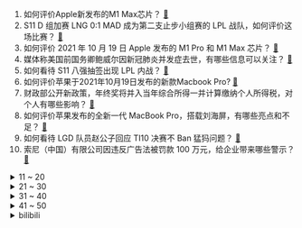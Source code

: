 1. 如何评价Apple新发布的M1 Max芯片？ [:link:](https://www.zhihu.com/question/493188474)
2. S11 D 组加赛 LNG 0:1 MAD 成为第二支止步小组赛的 LPL 战队，如何评价这场比赛？ [:link:](https://www.zhihu.com/question/493190085)
3. 如何评价 2021 年 10 月 19 日 Apple 发布的 M1 Pro 和 M1 Max 芯片？ [:link:](https://www.zhihu.com/question/493188817)
4. 媒体称美国前国务卿鲍威尔因新冠肺炎并发症去世，有哪些信息可以关注？ [:link:](https://www.zhihu.com/question/493150133)
5. 如何看待 S11 八强抽签出现 LPL 内战？ [:link:](https://www.zhihu.com/question/492937644)
6. 如何评价苹果于2021年10月19日发布的新款Macbook Pro? [:link:](https://www.zhihu.com/question/493189252)
7. 财政部公开新政策，年终奖将并入当年综合所得一并计算缴纳个人所得税，对个人有哪些影响？ [:link:](https://www.zhihu.com/question/493038426)
8. 如何评价苹果发布的全新一代 MacBook Pro，搭载刘海屏，有哪些亮点和不足？ [:link:](https://www.zhihu.com/question/493189029)
9. 如何看待 LGD 队员赵公子回应 TI10 决赛不 Ban 猛犸问题？ [:link:](https://www.zhihu.com/question/493073366)
10. 索尼（中国）有限公司因违反广告法被罚款 100 万元，给企业带来哪些警示？ [:link:](https://www.zhihu.com/question/492967107)
<details>
<summary>11 ~ 20</summary>

11. 长春警方通报「一男子将妻子、岳母等 4 人杀死后，跳楼坠亡」，具体情况如何？还有哪些信息值得关注？ [:link:](https://www.zhihu.com/question/493043441)
12. 张恒帮郑爽偷逃税被罚 3227 万元，上海税务部门依法处罚张恒，有哪些值得关注的信息？ [:link:](https://www.zhihu.com/question/493129942)
13. 如何评价 2021 年 10 月 19 日 Apple 特别活动，有哪些值得关注的信息？ [:link:](https://www.zhihu.com/question/493185563)
14. 如何看待西北大学校友总会号召校友、老师及学生每月捐出一杯奶茶或一杯豆浆的钱，支持母校发展？ [:link:](https://www.zhihu.com/question/493039515)
15. 如何看待23岁就博士毕业的袁岚峰跑去当网红，为什么学霸们忽然都争着去当网红了？ [:link:](https://www.zhihu.com/question/487518051)
16. 为什么大家更愿意接受 LGD 在 TI10 是因假赛输掉的？ [:link:](https://www.zhihu.com/question/493028517)
17. 国产游戏《仙剑奇侠传 7》好不好玩？ [:link:](https://www.zhihu.com/question/491899030)
18. 为什么《脱口秀大会》第四季把冠军给了来自单立人的周奇墨？ [:link:](https://www.zhihu.com/question/492177935)
19. 如何看待索尼中国此前 7 月 7 日发布会预热海报违反广告法，被罚 100 万元？ [:link:](https://www.zhihu.com/question/492982749)
20. 程序员如何将久坐的危害降到最低？ [:link:](https://www.zhihu.com/question/22942209)
</details>
<details>
<summary>21 ~ 30</summary>

21. 为什么年纪越大就越觉得黄金「香」？ [:link:](https://www.zhihu.com/question/492009594)
22. 人类未来如果通过「营养舱」进入虚拟世界生活，那么身体的污垢和粪便是如何排出舱外的呢？ [:link:](https://www.zhihu.com/question/492867093)
23. 如何看待国考报名人数连续 13 年超百万，有人说「宇宙的尽头是考公」，考公和考研哪个更有发展？ [:link:](https://www.zhihu.com/question/492498641)
24. 2021 英雄联盟全球总决赛LNG 0:1 MAD，如何评价这场比赛？ [:link:](https://www.zhihu.com/question/493180678)
25. 如何看待调查显示，一个孩子 18 岁前平均养育支出占家庭支出一半以上？ [:link:](https://www.zhihu.com/question/492539872)
26. 那些上清华的人高中都怎么过来的？ [:link:](https://www.zhihu.com/question/333864283)
27. 大妈未购物遭导游骂到浑身抽搐，执法部门已介入调查，导游是否需担责？遇到强制消费要求该怎么处理？ [:link:](https://www.zhihu.com/question/493060684)
28. 只靠读代码 debug 不会单步调试能当编程高手吗？ [:link:](https://www.zhihu.com/question/492958253)
29. 我儿子问「手为什么抓不住水」要如何回答？ [:link:](https://www.zhihu.com/question/21734798)
30. 如何看待购买迪士尼乐园达菲家族一玩偶需排队 4 小时，二手价格最高暴涨 8 倍？什么原因导致的？ [:link:](https://www.zhihu.com/question/492871986)
</details>
<details>
<summary>31 ~ 40</summary>

31. 莆田 2 死 3 伤刑案嫌犯拒捕并畏罪自杀，还有哪些信息值得关注？ [:link:](https://www.zhihu.com/question/493129136)
32. 《我不是药神》中王传君饰演的吕受益为什么总是让人吃橘子？ [:link:](https://www.zhihu.com/question/283997452)
33. 听说在东北招待客人吃饭，饭桌上都会放一盒水果罐头，说是东北地区的特色。这是真的假的呢? [:link:](https://www.zhihu.com/question/492789246)
34. 裸辞后，空窗期太久，是随便找份工作干着还是等找到满意的为止? [:link:](https://www.zhihu.com/question/470986883)
35. 郭美美卖违禁药一审获刑两年六个月，如何从法律角度解读？ [:link:](https://www.zhihu.com/question/493075123)
36. 出山前诸葛亮没有工作经验，为什么会有那么优秀的实战能力？ [:link:](https://www.zhihu.com/question/490703323)
37. 如何看待中国男高音外国音乐会「救场」实为「即兴助唱」？这样的行为是否符合欣赏音乐会或者歌剧的礼仪？ [:link:](https://www.zhihu.com/question/492826110)
38. 如果抛开品牌，华为做了一部小米 11 ultra，会卖的怎么样？ [:link:](https://www.zhihu.com/question/492192436)
39. 网传「公交车上三位老人要求小孩让座」，被拒后训斥小孩并动手，如何评价老人的行为？尊老遇上爱幼该怎么办? [:link:](https://www.zhihu.com/question/492410738)
40. 现在已经手机不离身了，还有必要买手表吗？ [:link:](https://www.zhihu.com/question/492039196)
</details>
<details>
<summary>41 ~ 50</summary>

41. 高三学生期盼大学生活正常吗？ [:link:](https://www.zhihu.com/question/491611428)
42. 导师喜欢有什么特质的学生？ [:link:](https://www.zhihu.com/question/491853404)
43. 有没有有趣的文案推荐? [:link:](https://www.zhihu.com/question/476429971)
44. 如何评价国产游戏《仙剑奇侠传七》的剧情？ [:link:](https://www.zhihu.com/question/492852543)
45. 为什么程序员到一定年纪开始关注管理相关的内容，不再在技术上深入下去？ [:link:](https://www.zhihu.com/question/485901214)
46. 如何看待 FPX 输了后 ShowMaker 亮表情嘲讽？ [:link:](https://www.zhihu.com/question/492002876)
47. 有什么适合秋冬的美貌又百搭的时尚单品？ [:link:](https://www.zhihu.com/question/492154566)
48. 无人驾驶汽车遇到危险，应该「乘客保护优先」还是「行人保护优先」？ [:link:](https://www.zhihu.com/question/492295220)
49. 有什么关于医生类的言情小说吗？ [:link:](https://www.zhihu.com/question/266364937)
50. 有没有什么甜甜的睡前故事呢？ [:link:](https://www.zhihu.com/question/368001087)
</details><details>
<summary>bilibili</summary>

1. 【何同学】我做了苹果放弃的产品... [:link:](//www.bilibili.com/video/BV19v411M7Rs)
2. 太夸张了！！随机挑战居然把王嘉尔请到了我家！！ [:link:](//www.bilibili.com/video/BV1xu411Z7gc)
3. 警长：遇见这样的直接开枪吧 [:link:](//www.bilibili.com/video/BV1yP4y1t7vj)
4. 高能预警！快放1000倍，带你看受精卵分裂全过程 [:link:](//www.bilibili.com/video/BV1Ev411375K)
5. 今天我求婚了！我的婷婷说愿意！ [:link:](//www.bilibili.com/video/BV1oF411Y7ST)
6. 史上最离谱随机挑战！居然随机到去某幻家蹭饭...【第五期】 [:link:](//www.bilibili.com/video/BV1xL4y167FJ)
7. 我的猫救了一只流浪猫，我的心情很复杂… [:link:](//www.bilibili.com/video/BV1gU4y1F7VF)
8. 听君一席话，全是废话 2.0 ！！! [:link:](//www.bilibili.com/video/BV16u411Z7Ja)
9. 【时代少年团】《这福气给你要不要》之李总的报恩 [:link:](//www.bilibili.com/video/BV1vb4y1Y7th)
10. 鸠 占 鹊 巢 2 [:link:](//www.bilibili.com/video/BV1A44y147u4)
<details>
<summary>11 ~ 20</summary>

11. 海南热带雨林第二集：仿佛金子铸造的甲虫、颜值一言难尽的兰花、震人心魄的金属绿豆娘 [:link:](//www.bilibili.com/video/BV1Ff4y1g7gJ)
12. 手工给华农兄弟做了一个轮椅除草机 [:link:](//www.bilibili.com/video/BV1SP4y1t7NB)
13. 10元一碗！在广东吃到固体牛奶，一口下肚这是什么神仙吃法…… [:link:](//www.bilibili.com/video/BV1CF411Y7E1)
14. 用代码自制一个神庙逃亡出口！笑死，一定要看到最后！ [:link:](//www.bilibili.com/video/BV1HQ4y1D7XZ)
15. “他们不像是走秀，倒像是来赴宴的......”| 前方高能·国风大典混剪 [:link:](//www.bilibili.com/video/BV1EL4y1B7Gw)
16. 两位数！要杀他两位数！ [:link:](//www.bilibili.com/video/BV1t34y1S7ZZ)
17. 这玩意凭什么这么贵！！！ [:link:](//www.bilibili.com/video/BV1dQ4y1B7Ge)
18. 小潮院长逼我发的 [:link:](//www.bilibili.com/video/BV1Br4y127Kn)
19. 美国肯德基竟无鸡可炸？为何美国短缺和通胀这么严重？ [:link:](//www.bilibili.com/video/BV1jh411n71c)
20. 原来锦鲤猫竟然就在我身边！ [:link:](//www.bilibili.com/video/BV1jq4y157g8)
</details>
<details>
<summary>21 ~ 30</summary>

21. 雀食厉害 [:link:](//www.bilibili.com/video/BV1Mv41137dt)
22. 中国留学生“助唱追星”美国女高音歌唱家  当事人：她拥抱了我，还说了谢谢 [:link:](//www.bilibili.com/video/BV1n3411C7d5)
23. 小翔哥买了一些奇葩饮料招待小文哥，两小伙差点喝到怀疑人生 [:link:](//www.bilibili.com/video/BV15Q4y1D7CQ)
24. 为防止拖堂，学生黑了6间学校的投影并宣布“重大事件” [:link:](//www.bilibili.com/video/BV11f4y177zk)
25. 说出来你们可能不信，我差点被这个小姑娘难住了 [:link:](//www.bilibili.com/video/BV1934y1U7k8)
26. 笑死，这剧一集就播完了某些国产剧30集的内容…… [:link:](//www.bilibili.com/video/BV1Lb4y1Y7Dz)
27. 【warma】 我已经是自娱自乐的专家了！ [:link:](//www.bilibili.com/video/BV1CQ4y1X7jr)
28. 【一拳超人第三季动态漫画】02.饿狼危！怪人王大蛇能力解放 [:link:](//www.bilibili.com/video/BV1rP4y1t74B)
29. 你对救世主摘下眼镜的颜值一无所知！ [:link:](//www.bilibili.com/video/BV1wb4y1Y7ms)
30. 我居然花3300元做了3D版的森林冰火人？ [:link:](//www.bilibili.com/video/BV1JL4y167eS)
</details>
<details>
<summary>31 ~ 40</summary>

31. 家庭版芦荟汁教程来了！最后结尾亮了！ [:link:](//www.bilibili.com/video/BV17b4y1h7wP)
32. 张艺兴《飞天》练习室版 [:link:](//www.bilibili.com/video/BV14L411g7qN)
33. 离谱了：600块一个麦当劳汉堡  吃起来是什么味道 [:link:](//www.bilibili.com/video/BV1Lb4y1h7Dr)
34. 台风来了！漠叔心系渔民抢救食物，减少灾害损失 [:link:](//www.bilibili.com/video/BV1ru411Z7WR)
35. 【横空出世】超高清完整版 [:link:](//www.bilibili.com/video/BV1JR4y1H7oD)
36. 华农兄弟：手工耿搞了个好东西给我们，搞点水果，烤只“龙猪”招待一下他 [:link:](//www.bilibili.com/video/BV1gh411n7ta)
37. 【STN快报第六季5】IGN难道是按自己游玩时间打分的？ [:link:](//www.bilibili.com/video/BV1Z44y1x7K5)
38. 降维打击0元购！ [:link:](//www.bilibili.com/video/BV1oR4y1E7LK)
39. 翻了万字私密日记，找到真相，快把我气哭了！ [:link:](//www.bilibili.com/video/BV16r4y127s2)
40. [原神宿舍]你确定这不是提瓦特的宿舍？  原神宿舍发布会 【ych233】 [:link:](//www.bilibili.com/video/BV18r4y127Kh)
</details>
<details>
<summary>41 ~ 50</summary>

41. 【4K60FPS】陈奕迅《富士山下》神级现场！你听懂了吗？ [:link:](//www.bilibili.com/video/BV1H3411C7ZJ)
42. 【医学博士】99%的人都不知道，身边的它正夺走你的生命 [:link:](//www.bilibili.com/video/BV1pf4y177DV)
43. 爆肝68小时，我发现这个问题外交部从不省略 [:link:](//www.bilibili.com/video/BV1L44y147zC)
44. 这个记者捡烟头吃剩饭假扮智障，500块钱被人卖进黑窑厂！ [:link:](//www.bilibili.com/video/BV1Zq4y1d7Fc)
45. 大司马强制登陆FPX打野账号，助他们一臂之力！ [:link:](//www.bilibili.com/video/BV1wv411u7w9)
46. 当所有玩家被永远「困在末地」!! [:link:](//www.bilibili.com/video/BV1xq4y197Be)
47. 中国三大穿越神书之一，曾拯救上千万人的生命，赤脚医生速成手册 [:link:](//www.bilibili.com/video/BV1Sf4y1778Z)
48. 92岁抗美援朝老兵，拨通了报警电话…… [:link:](//www.bilibili.com/video/BV1J3411C7c5)
49. 用手工耿的刑具吃绵羊特调的黑暗料理，是什么体验 [:link:](//www.bilibili.com/video/BV1Yq4y1973N)
50. 爆肝两万字，竭力呈现克苏鲁巅峰巨制《疯狂山脉》第四章 [:link:](//www.bilibili.com/video/BV1Dq4y1d76t)
</details>
<details>
<summary>51 ~ 60</summary>

51. 【越来越过分系列】《顺手牵羊》 [:link:](//www.bilibili.com/video/BV1x3411C7PL)
52. 探访美国第一中餐！7块1毛的中式盒饭，如何成就百亿身价？ [:link:](//www.bilibili.com/video/BV1Hu411Z7CE)
53. 跟我的猴子打，还差两万年呢 [:link:](//www.bilibili.com/video/BV18q4y1d7rJ)
54. 大米里的黑色小虫子，是从哪里冒出来的？ [:link:](//www.bilibili.com/video/BV1uq4y157uH)
55. 【整活】别去啊！FPX！ [:link:](//www.bilibili.com/video/BV1fL4y1q7bm)
56. 【那些令人难忘的BOSS战】第三十八集·猎天使魔女1·篇 [:link:](//www.bilibili.com/video/BV1pT4y1o7tb)
57. 【S11全球总决赛】小组赛加赛 10月17日 RNG vs HLE [:link:](//www.bilibili.com/video/BV1AQ4y1Q7fW)
58. 我竟然跟鲁迅在同一张桌子上吃饭？【怎么这么值ep30-功德林】 [:link:](//www.bilibili.com/video/BV1qr4y1278D)
59. 美国医生：这是17世纪的手术刀（拔刀 [:link:](//www.bilibili.com/video/BV1CQ4y1B7m7)
60. B 界 最 高 战 力 现 状 [:link:](//www.bilibili.com/video/BV1bu411Z7o1)
</details>
<details>
<summary>61 ~ 70</summary>

61. 稀 天 取 净 [:link:](//www.bilibili.com/video/BV17b4y1Y7gH)
62. 凌晨女子家中遭陌生男破门而入，当地警方通报案情 [:link:](//www.bilibili.com/video/BV1834y1S7xt)
63. 《泰 坦 尼 克 号》 [:link:](//www.bilibili.com/video/BV1ZL41137rq)
64. 关于我教的普通班考赢了重点班这件事… [:link:](//www.bilibili.com/video/BV1hf4y177sK)
65. 公子：我的痛楚你们懂吗？？？ [:link:](//www.bilibili.com/video/BV1bL411G7p2)
66. 爸，别误会，这只是我的梦想！！！ [:link:](//www.bilibili.com/video/BV1rF411Y79j)
67. 当年火爆的恐怖游戏！用病毒改变人类基因？ [:link:](//www.bilibili.com/video/BV1tq4y1G7Ua)
68. 【low君】《韩剧十大老公》：不心动挑战，盘点那些年换过的老公！ [:link:](//www.bilibili.com/video/BV1ib4y1Y7K4)
69. 当霍格沃茨迎来了一批中国修仙学生...... [:link:](//www.bilibili.com/video/BV1zF411Y7wE)
70. 我 怂 了 ，还 是 铁 锅 炖 自 己 吧 ！ [:link:](//www.bilibili.com/video/BV1ih411J7s1)
</details>
<details>
<summary>71 ~ 80</summary>

71. 香蕉♂奶昔零元购 [:link:](//www.bilibili.com/video/BV1C341117y9)
72. 【安卓慎入】12个iPhone稀缺良心App，你未必全知道！！！ [:link:](//www.bilibili.com/video/BV1PU4y1c7cA)
73. 【啊粥】人民的名义：李达康如何反杀汉大帮？ [:link:](//www.bilibili.com/video/BV1n3411C7gP)
74. 和好姐妹交换衣橱！没想到她平常竟然穿这？！ [:link:](//www.bilibili.com/video/BV1Xh411J7LY)
75. 这些十月新番真好看！【新番咋了】 [:link:](//www.bilibili.com/video/BV1cv41137pK)
76. 20w挑战日本LV奢侈品扭蛋机！清空到最后有大奖吗？！ [:link:](//www.bilibili.com/video/BV1VQ4y1D7md)
77. 刻 晴 吹 笛 🎵 [:link:](//www.bilibili.com/video/BV1df4y177LD)
78. 日本爆火的草莓麻婆豆腐真的好吃吗？ [:link:](//www.bilibili.com/video/BV17P4y1b7r8)
79. 当你能制作「随时爆炸」的TNT鞋子？ [:link:](//www.bilibili.com/video/BV1ub4y1Y73n)
80. 广东人听到降温有多兴奋？ [:link:](//www.bilibili.com/video/BV1EL4y167D1)
</details>
<details>
<summary>81 ~ 90</summary>

81. 这本十六年前火遍世界的长篇漫画，真正的结局究竟是什么？！【漫海歧路特别篇】 [:link:](//www.bilibili.com/video/BV1uR4y1H79d)
82. 《鱿鱼游戏》成爆款？盘点刺激好看的「大逃杀」类影视剧！【非凡情报局11】 [:link:](//www.bilibili.com/video/BV1PQ4y1z7kW)
83. 布偶掰弯我家缅因一周年！ [:link:](//www.bilibili.com/video/BV1zf4y177Ka)
84. 【文化自信】摊牌了！不用再跟外国人解释中国人都会功夫了！ [:link:](//www.bilibili.com/video/BV1XL41137BE)
85. 原来你用过的猫猫表情包是大头 [:link:](//www.bilibili.com/video/BV1oq4y1d79J)
86. 范志毅：fpx 脸都不要了！ [:link:](//www.bilibili.com/video/BV1fu411Z75m)
87. 你管这玩意儿叫枪战？？ [:link:](//www.bilibili.com/video/BV13q4y157dT)
88. 【翻拍】谢霆锋“怒火”帅的一塌糊涂！ [:link:](//www.bilibili.com/video/BV11U4y1w7ae)
89. 一把炒面一把雪，这是最简单的美食，但同时也是最有意义的美食 [:link:](//www.bilibili.com/video/BV1yr4y1y7vY)
90. 【拙见】08：女权（上） [:link:](//www.bilibili.com/video/BV1FL411G74B)
</details>
<details>
<summary>91 ~ 100</summary>

91. hanser跑演出的vlog [:link:](//www.bilibili.com/video/BV1EQ4y1D7fB)
92. 大海退潮后，大庆赶海发现小章鱼藏在大牡蛎里，还有一根迷你海葵 [:link:](//www.bilibili.com/video/BV1jU4y1F79j)
93. 山西暴雨，二后生给在抗洪一线的人们做顿热饭，大家吃的开心就好 [:link:](//www.bilibili.com/video/BV1FL411G7k1)
94. 火力少女王唐可可 [:link:](//www.bilibili.com/video/BV1yU4y1F7Ho)
95. 你为什么要努力？|那些足以支撑你走很远的句子。 [:link:](//www.bilibili.com/video/BV11q4y1d7Hg)
96. 尔虞我诈的饭局 [:link:](//www.bilibili.com/video/BV19v411g7Fn)
97. 亲历火场逃生，我找到了最靠谱的逃命方法！【老爸评测】 [:link:](//www.bilibili.com/video/BV1wq4y1575j)
98. 这可能是全世界最便宜的麦当劳了！汉堡竟然只要1 €！ [:link:](//www.bilibili.com/video/BV1dP4y187hS)
99. 中国男高音国外听演唱会 顺便救了个场 [:link:](//www.bilibili.com/video/BV1Yb4y1Y7Q8)
100. 周姐看中国boy随机挑战请来王嘉尔 听到叫自己名字激动到跳起来 [:link:](//www.bilibili.com/video/BV19L41137be)
</details></details>